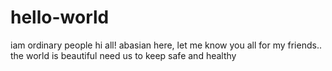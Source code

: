 # hello-world
iam ordinary people
hi all!
abasian here, let me know you all for my friends..
the world is beautiful need us to keep safe and healthy
